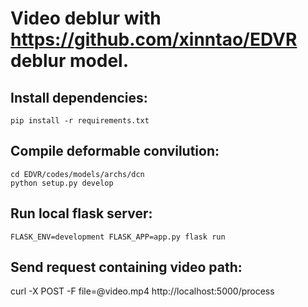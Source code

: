 # Video deblur with https://github.com/xinntao/EDVR deblur model.

## Install dependencies:
```
pip install -r requirements.txt
```

## Compile deformable convilution:
```
cd EDVR/codes/models/archs/dcn
python setup.py develop
```

## Run local flask server:
```
FLASK_ENV=development FLASK_APP=app.py flask run
```

## Send request containing video path:
curl -X POST -F file=@video.mp4 http://localhost:5000/process
